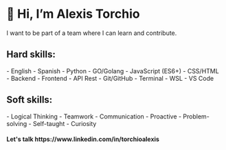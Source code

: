 <h1>👋 Hi, I’m Alexis Torchio </h1>
I want to be part of a team where I can learn and contribute.

<h2>Hard skills:</h2>
- English - Spanish - Python - GO/Golang - JavaScript (ES6+) - CSS/HTML - Backend - Frontend - API Rest - Git/GitHub - Terminal - WSL - VS Code

<h2>Soft skills:</h2>
- Logical Thinking - Teamwork - Communication - Proactive - Problem-solving - Self-taught - Curiosity

<h4>Let's talk https://www.linkedin.com/in/torchioalexis </h4>

<!---
torchioalexis/torchioalexis is a ✨ special ✨ repository because its `README.md` (this file) appears on your GitHub profile.
You can click the Preview link to take a look at your changes.
--->
